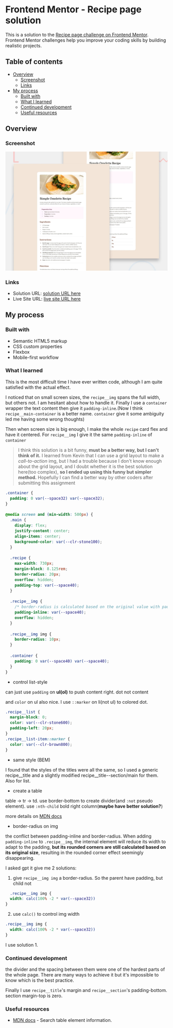 # Frontend Mentor - Recipe page solution

This is a solution to the [Recipe page challenge on Frontend Mentor](https://www.frontendmentor.io/challenges/recipe-page-KiTsR8QQKm). Frontend Mentor challenges help you improve your coding skills by building realistic projects.

## Table of contents

- [Overview](#overview)
  - [Screenshot](#screenshot)
  - [Links](#links)
- [My process](#my-process)
  - [Built with](#built-with)
  - [What I learned](#what-i-learned)
  - [Continued development](#continued-development)
  - [Useful resources](#useful-resources)

## Overview

### Screenshot

![preview](./preview.jpg)

### Links

- Solution URL: [solution URL here](https://github.com/coyoteshkw/frontend-mentor/tree/main/recipe-page-main)
- Live Site URL: [live site URL here](https://coyoteshkw.github.io/frontend-mentor/recipe-page-main/)

## My process

### Built with

- Semantic HTML5 markup
- CSS custom properties
- Flexbox
- Mobile-first workflow

### What I learned

This is the most difficult time I have ever written code, although I am quite satisfied with the actual effect.

I noticed that on small screen sizes, the `recipe__img` spans the full width, but others not. I am hesitant about how to handle it. Finally I use a `container` wrapper the text content then give it `padding-inline`.(Now I think `recipe__main-container` is a better name. `container` give it some ambiguity led me having some wrong thoughts)

Then when screen size is big enough, I make the whole `recipe` card flex and have it centered. For `recipe__img` I give it the same `padding-inline` of `container`

> I think this solution is a bit funny, **must be a better way, but I can't think of it.** I learned from Kevin that I can use a grid layout to make a *call-to-action* img, but I had a trouble because I don't know enough about the grid layout, and I doubt whether it is the best solution here(too complex), **so I ended up using this funny but simpler method.** Hopefully I can find a better way by other coders after submitting this assignment

```css
.container {
  padding: 0 var(--space32) var(--space32);
}

@media screen and (min-width: 500px) {
  .main {
    display: flex;
    justify-content: center;
    align-items: center;
    background-color: var(--clr-stone100);
  }

  .recipe {
    max-width: 730px;
    margin-block: 8.125rem;
    border-radius: 20px;
    overflow: hidden;
    padding-top: var(--space40);
  }

  .recipe__img {
    /* border-radius is calculated based on the original value with padding added */
    padding-inline: var(--space40);
    overflow: hidden;
  }

  .recipe__img img {
    border-radius: 10px;
  }

  .container {
    padding: 0 var(--space40) var(--space40);
  }
}
```

- control list-style

can just use `padding` on **ul(ol)** to push content right. dot not content

and `color` on ul also nice. I use `::marker` on li(not ul) to colored dot.

```css
.recipe__list {
  margin-block: 0;
  color: var(--clr-stone600);
  padding-left: 20px;
}
.recipe__list-item::marker {
  color: var(--clr-brown800);
}
```

- same style (BEM)

I found that the styles of the titles were all the same, so I used a generic recipe__title and a slightly modified recipe__title--section/main for them. Also for list.

- create a table

table -> tr -> td. use border-bottom to create divider(and `:not` pseudo element). use `:nth-child` bold right column(**maybe have better solution?**)

more details on [MDN docs](https://developer.mozilla.org/zh-CN/docs/Web/HTML/Element#表格内容)

- border-radius on img

the conflict between padding-inline and border-radius. When adding `padding-inline` to `.recipe__img`, the internal element will reduce its width to adapt to the padding, **but its rounded corners are still calculated based on its original size**, resulting in the rounded corner effect seemingly disappearing.

I asked gpt it give me 2 solutions:

1. give `recipe__img img` a border-radius. So the parent have padding, but child not

```css
  .recipe__img img {
  width: calc(100% -2 * var(--space32))
}
```

2. use `calc()` to control img width

  ```css
  .recipe__img img {
    width: calc(100% -2 * var(--space32))
  }
  ```

I use solution 1.

### Continued development

the divider and the spacing between them were one of the hardest parts of the whole page. There are many ways to achieve it but it's impossible to know which is the best practice.

Finally I use `recipe__title`'s margin and `recipe__section`'s padding-bottom. section margin-top is zero.

### Useful resources

- [MDN docs](https://developer.mozilla.org/zh-CN/docs/Web/HTML/Element#%E8%A1%A8%E6%A0%BC%E5%86%85%E5%AE%B9) - Search table element information.
